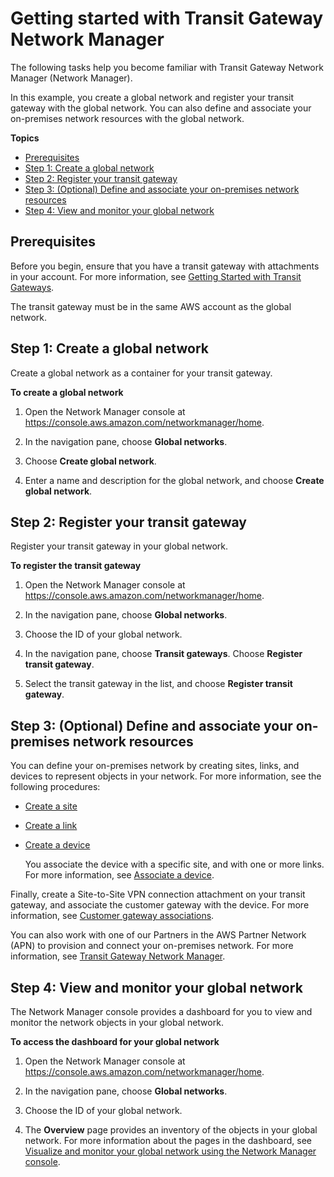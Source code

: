 # Getting started with Transit Gateway Network Manager<a name="network-manager-getting-started"></a>

The following tasks help you become familiar with Transit Gateway Network Manager \(Network Manager\)\.

In this example, you create a global network and register your transit gateway with the global network\. You can also define and associate your on\-premises network resources with the global network\.

**Topics**
+ [Prerequisites](#network-manager-prerequisites)
+ [Step 1: Create a global network](#getting-started-create-global-network)
+ [Step 2: Register your transit gateway](#getting-started-register-tgw)
+ [Step 3: \(Optional\) Define and associate your on\-premises network resources](#getting-started-define-wan)
+ [Step 4: View and monitor your global network](#getting-started-view-global-network)

## Prerequisites<a name="network-manager-prerequisites"></a>

Before you begin, ensure that you have a transit gateway with attachments in your account\. For more information, see [Getting Started with Transit Gateways](https://docs.aws.amazon.com/vpc/latest/tgw/tgw-getting-started.html)\.

The transit gateway must be in the same AWS account as the global network\.

## Step 1: Create a global network<a name="getting-started-create-global-network"></a>

Create a global network as a container for your transit gateway\.

**To create a global network**

1. Open the Network Manager console at [https://console\.aws\.amazon\.com/networkmanager/home](https://console.aws.amazon.com/networkmanager/home)\.

1. In the navigation pane, choose **Global networks**\.

1. Choose **Create global network**\.

1. Enter a name and description for the global network, and choose **Create global network**\.

## Step 2: Register your transit gateway<a name="getting-started-register-tgw"></a>

Register your transit gateway in your global network\.

**To register the transit gateway**

1. Open the Network Manager console at [https://console\.aws\.amazon\.com/networkmanager/home](https://console.aws.amazon.com/networkmanager/home)\.

1. In the navigation pane, choose **Global networks**\.

1. Choose the ID of your global network\.

1. In the navigation pane, choose **Transit gateways**\. Choose **Register transit gateway**\.

1. Select the transit gateway in the list, and choose **Register transit gateway**\.

## Step 3: \(Optional\) Define and associate your on\-premises network resources<a name="getting-started-define-wan"></a>

You can define your on\-premises network by creating sites, links, and devices to represent objects in your network\. For more information, see the following procedures:
+ [Create a site](sites.md#creating-a-site)
+ [Create a link](links.md#creating-a-link)
+ [Create a device](devices.md#creating-a-device)

  You associate the device with a specific site, and with one or more links\. For more information, see [Associate a device](devices.md#device-associations)\.

Finally, create a Site\-to\-Site VPN connection attachment on your transit gateway, and associate the customer gateway with the device\. For more information, see [Customer gateway associations](cgw-association.md)\.

You can also work with one of our Partners in the AWS Partner Network \(APN\) to provision and connect your on\-premises network\. For more information, see [Transit Gateway Network Manager](https://aws.amazon.com/transit-gateway/network-manager)\.

## Step 4: View and monitor your global network<a name="getting-started-view-global-network"></a>

The Network Manager console provides a dashboard for you to view and monitor the network objects in your global network\.

**To access the dashboard for your global network**

1. Open the Network Manager console at [https://console\.aws\.amazon\.com/networkmanager/home](https://console.aws.amazon.com/networkmanager/home)\.

1. In the navigation pane, choose **Global networks**\.

1. Choose the ID of your global network\.

1. The **Overview** page provides an inventory of the objects in your global network\. For more information about the pages in the dashboard, see [Visualize and monitor your global network using the Network Manager console](network-manager-monitor-console.md)\.